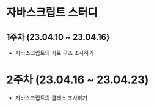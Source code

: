 # 자바스크립트 스터디

## 1주차 (23.04.10 ~ 23.04.16)

- 자바스크립트의 자료 구조 조사하기

# 2주차 (23.04.16 ~ 23.04.23)

- 자바스크립트의 클래스 조사하기
